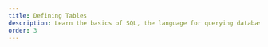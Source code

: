 ```yaml
---
title: Defining Tables
description: Learn the basics of SQL, the language for querying databases.
order: 3
---
```

